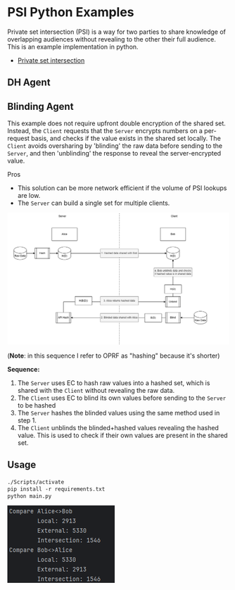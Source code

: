 # PSI Python Examples

Private set intersection (PSI) is a way for two parties to share knowledge of overlapping audiences 
without revealing to the other their full audience. This is an example implementation in python.

- [Private set intersection](https://en.wikipedia.org/wiki/Private_set_intersection)
 

## DH Agent

## Blinding Agent

This example does not require upfront double encryption of the shared set. Instead, the `Client`
requests that the `Server` encrypts numbers on a per-request basis, and checks if the value exists
in the shared set locally. The `Client` avoids oversharing by 'blinding' the raw data before 
sending to the `Server`, and then 'unblinding' the response to reveal the server-encrypted value.

Pros
- This solution can be more network efficient if the volume of PSI lookups are low.
- The `Server` can build a single set for multiple clients.

![Sequence diagram](./docs/alicebob.drawio.png)

(**Note**: in this sequence I refer to OPRF as "hashing" because it's shorter)

**Sequence:**
1. The `Server` uses EC to hash raw values into a hashed set, which is shared with the `Client`
   without revealing the raw data.
2. The `Client` uses EC to blind its own values before sending to the `Server` to be hashed
3. The `Server` hashes the blinded values using the same method used in step 1.
4. The `Client` unblinds the blinded+hashed values revealing the hashed value. This is used to check
   if their own values are present in the shared set.

## Usage

```
./Scripts/activate
pip install -r requirements.txt
python main.py
```

![Example terminal output](./docs/psi-example.png)